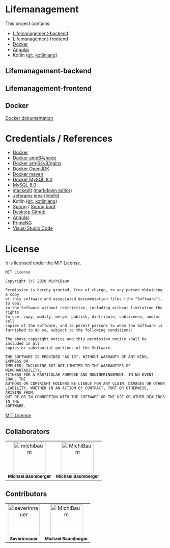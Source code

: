 # Lifemanagement
This project contains:

 - [Lifemanagement-backend](backend/lifemanagement-backend)
 - [Lifemanagement-frontend](frontend/lifemanagement-frontend)
 - [Docker](https://www.docker.com/)
 - [Angular](https://angular.io/)
 - Kotlin ([git](https://github.com/JetBrains/kotlin), [kotlinlang](https://kotlinlang.org/))

## Lifemanagement-backend

## Lifemanagement-frontend

## Docker
[Docker dokumentation](docker-documentation.md)

# Credentials / References

 - [Docker](https://www.docker.com/)
 - [Docker amd64/node](https://hub.docker.com/r/amd64/node/)
 - [Docker arm64v8/nginx](https://hub.docker.com/r/arm64v8/nginx/)
 - [Docker OpenJDK](https://hub.docker.com/_/openjdk)
 - [Docker maven](https://hub.docker.com/_/maven)
 - [Docker MySQL 8.0](https://hub.docker.com/_/mysql)
 - [MySQL 8.0](https://dev.mysql.com/doc/relnotes/mysql/8.0/en/)
 - [stackedit](https://stackedit.io/) ([markdown editor](https://stackedit.io/app#))
 - [Jetbrains idea (Intellij)](https://www.jetbrains.com/de-de/idea/)
 - Kotlin ([git](https://github.com/JetBrains/kotlin), [kotlinlang](https://kotlinlang.org/))
 - [Spring](https://spring.io/) / [Spring boot](https://spring.io/projects/spring-boot)
 - [Desktop Github](https://desktop.github.com/)
 - [Angular](https://angular.io/)
 - [PrimeNG](https://www.primefaces.org/primeng/)
 - [Visual Studio Code](https://code.visualstudio.com/)

# License
It is licensed under the MIT License.

    MIT License

    Copyright (c) 2020 MichiBaum

    Permission is hereby granted, free of charge, to any person obtaining a copy
    of this software and associated documentation files (the "Software"), to deal
    in the Software without restriction, including without limitation the rights
    to use, copy, modify, merge, publish, distribute, sublicense, and/or sell
    copies of the Software, and to permit persons to whom the Software is
    furnished to do so, subject to the following conditions:

    The above copyright notice and this permission notice shall be included in all
    copies or substantial portions of the Software.

    THE SOFTWARE IS PROVIDED "AS IS", WITHOUT WARRANTY OF ANY KIND, EXPRESS OR
    IMPLIED, INCLUDING BUT NOT LIMITED TO THE WARRANTIES OF MERCHANTABILITY,
    FITNESS FOR A PARTICULAR PURPOSE AND NONINFRINGEMENT. IN NO EVENT SHALL THE
    AUTHORS OR COPYRIGHT HOLDERS BE LIABLE FOR ANY CLAIM, DAMAGES OR OTHER
    LIABILITY, WHETHER IN AN ACTION OF CONTRACT, TORT OR OTHERWISE, ARISING FROM,
    OUT OF OR IN CONNECTION WITH THE SOFTWARE OR THE USE OR OTHER DEALINGS IN THE
    SOFTWARE.

[MIT License](LICENSE)

## Collaborators

<!-- readme: MichiBaum,collaborators -start --> 
<table>
<tr>
    <td align="center">
        <a href="https://github.com/michibaum">
            <img src="https://avatars1.githubusercontent.com/u/36712219?v=4" width="100;" alt="michibaum"/>
            <br />
            <sub><b>Michael Baumberger</b></sub>
        </a>
    </td>
    <td align="center">
        <a href="https://github.com/MichiBaum">
            <img src="https://avatars1.githubusercontent.com/u/36712219?v=4" width="100;" alt="MichiBaum"/>
            <br />
            <sub><b>Michael Baumberger</b></sub>
        </a>
    </td></tr>
</table>
<!-- readme: MichiBaum,collaborators -end -->

## Contributors

<!-- readme: SeverinNauer,contributors -start --> 
<table>
<tr>
    <td align="center">
        <a href="https://github.com/severinnauer">
            <img src="https://avatars1.githubusercontent.com/u/43473975?v=4" width="100;" alt="severinnauer"/>
            <br />
            <sub><b>Severinnauer</b></sub>
        </a>
    </td>
    <td align="center">
        <a href="https://github.com/MichiBaum">
            <img src="https://avatars1.githubusercontent.com/u/36712219?v=4" width="100;" alt="MichiBaum"/>
            <br />
            <sub><b>Michael Baumberger</b></sub>
        </a>
    </td></tr>
</table>
<!-- readme: SeverinNauer,contributors -end -->
